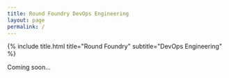 ```yaml
---
title: Round Foundry DevOps Engineering
layout: page
permalink: /
---
```


{% include title.html title="Round Foundry" subtitle="DevOps Engineering" %}

Coming soon...
